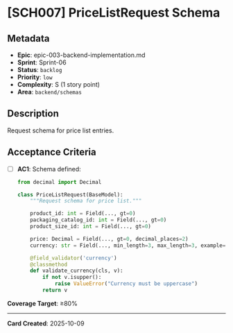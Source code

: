 # [SCH007] PriceListRequest Schema

## Metadata
- **Epic**: epic-003-backend-implementation.md
- **Sprint**: Sprint-06
- **Status**: `backlog`
- **Priority**: `low`
- **Complexity**: S (1 story point)
- **Area**: `backend/schemas`

## Description

Request schema for price list entries.

## Acceptance Criteria

- [ ] **AC1**: Schema defined:
  ```python
  from decimal import Decimal

  class PriceListRequest(BaseModel):
      """Request schema for price list."""

      product_id: int = Field(..., gt=0)
      packaging_catalog_id: int = Field(..., gt=0)
      product_size_id: int = Field(..., gt=0)

      price: Decimal = Field(..., gt=0, decimal_places=2)
      currency: str = Field(..., min_length=3, max_length=3, example="USD")

      @field_validator('currency')
      @classmethod
      def validate_currency(cls, v):
          if not v.isupper():
              raise ValueError("Currency must be uppercase")
          return v
  ```

**Coverage Target**: ≥80%

---

**Card Created**: 2025-10-09
